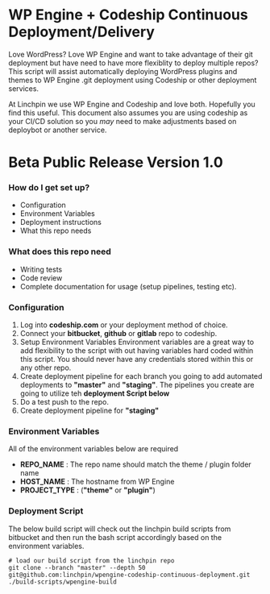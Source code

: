 # WP Engine + Codeship Continuous Deployment/Delivery

Love WordPress? Love WP Engine and want to take advantage of their git deployment but have need to have more flexiblity to deploy multiple repos? This script will assist automatically deploying WordPress plugins and themes to WP Engine .git deployment using Codeship or other deployment services.

At Linchpin we use WP Engine and Codeship and love both. Hopefully you find this useful. This document also assumes you are using codeship as your CI/CD solution so you _may_ need to make adjustments based on deploybot or another service.

# Beta Public Release Version 1.0

### How do I get set up? ###

* Configuration
* Environment Variables
* Deployment instructions
* What this repo needs

### What does this repo need ###

* Writing tests
* Code review
* Complete documentation for usage (setup pipelines, testing etc).

### Configuration ###

1. Log into **codeship.com** or your deployment method of choice.
2. Connect your **bitbucket**, **github** or **gitlab** repo to codeship.
3. Setup Environment Variables
    Environment variables are a great way to add flexibility to the script with out having variables hard coded within this script.
    You should never have any credentials stored within this or any other repo.
4. Create deployment pipeline for each branch you going to add automated deployments to **"master"** and **"staging"**. The pipelines you create are going to utilize teh **deployment Script below**
5. Do a test push to the repo.
6. Create deployment pipeline for **"staging"**

### Environment Variables

All of the environment variables below are required

* **REPO_NAME** : The repo name should match the theme / plugin folder name
* **HOST_NAME** : The hostname from WP Engine
* **PROJECT_TYPE** : (**"theme"** or **"plugin"**)

### Deployment Script

The below build script will check out the linchpin build scripts from bitbucket and then run the bash script accordingly based on the environment variables.

```
# load our build script from the linchpin repo
git clone --branch "master" --depth 50 git@github.com:linchpin/wpengine-codeship-continuous-deployment.git
./build-scripts/wpengine-build
```

